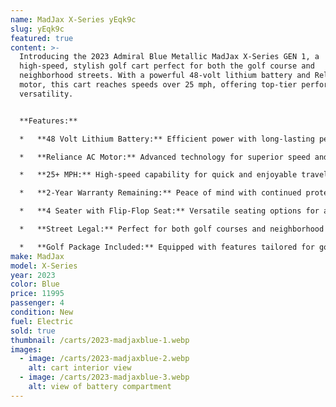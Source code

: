 ```yaml
---
name: MadJax X-Series yEqk9c
slug: yEqk9c
featured: true
content: >-
  Introducing the 2023 Admiral Blue Metallic MadJax X-Series GEN 1, a
  high-speed, stylish golf cart perfect for both the golf course and
  neighborhood streets. With a powerful 48-volt lithium battery and Reliance AC
  motor, this cart reaches speeds over 25 mph, offering top-tier performance and
  versatility.


  **Features:**

  *   **48 Volt Lithium Battery:** Efficient power with long-lasting performance.

  *   **Reliance AC Motor:** Advanced technology for superior speed and smooth rides.

  *   **25+ MPH:** High-speed capability for quick and enjoyable travel.

  *   **2-Year Warranty Remaining:** Peace of mind with continued protection.

  *   **4 Seater with Flip-Flop Seat:** Versatile seating options for added convenience.

  *   **Street Legal:** Perfect for both golf courses and neighborhood streets.

  *   **Golf Package Included:** Equipped with features tailored for golfing needs.
make: MadJax
model: X-Series
year: 2023
color: Blue
price: 11995
passenger: 4
condition: New
fuel: Electric
sold: true
thumbnail: /carts/2023-madjaxblue-1.webp
images:
  - image: /carts/2023-madjaxblue-2.webp
    alt: cart interior view
  - image: /carts/2023-madjaxblue-3.webp
    alt: view of battery compartment
---
```

